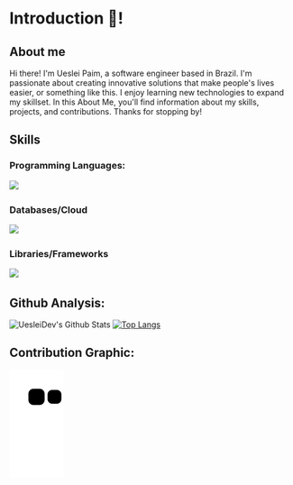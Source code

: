 <!-- Thanks for reading! -->
# Introduction 👋!

## About me

Hi there! I'm Ueslei Paim, a software engineer based in Brazil. I'm passionate about creating innovative solutions that make people's lives easier, or something like this. I enjoy learning new technologies to expand my skillset. In this About Me, you'll find information about my skills, projects, and contributions. Thanks for stopping by!

## Skills

### Programming Languages:

<p>
  <a href="https://skillicons.dev">
    <img src="https://skillicons.dev/icons?i=c,javascript,python,bash,haxe&perline=3&theme=light" />
  </a>
</p>

### Databases/Cloud

<p>
  <a href="https://skillicons.dev">
    <img src="https://skillicons.dev/icons?i=supabase,firebase,mysql&perline=3&theme=light" />
  </a>
</p>

### Libraries/Frameworks

<p>
  <a href="https://skillicons.dev">
    <img src="https://skillicons.dev/icons?i=react,nextjs,express,flask,tailwindcss&perline=3&theme=light" />
  </a>
</p>

## Github Analysis:

![UesleiDev's Github Stats](https://github-readme-stats.vercel.app/api?username=uesleibros&show_icons=true&show_owner=true)
[![Top Langs](https://github-readme-stats.vercel.app/api/top-langs/?username=uesleibros&layout=compact)](https://github.com/anuraghazra/github-readme-stats)


## Contribution Graphic:

![snake gif](https://raw.githubusercontent.com/uesleibros/uesleibros/output/github-contribution-grid-snake.svg)
